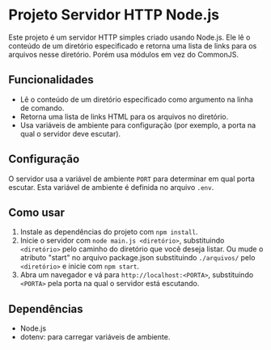 # Projeto Servidor HTTP Node.js

Este projeto é um servidor HTTP simples criado usando Node.js. Ele lê o conteúdo de um diretório especificado e retorna uma lista de links para os arquivos nesse diretório. Porém usa módulos em vez do CommonJS. 

## Funcionalidades

- Lê o conteúdo de um diretório especificado como argumento na linha de comando.
- Retorna uma lista de links HTML para os arquivos no diretório.
- Usa variáveis de ambiente para configuração (por exemplo, a porta na qual o servidor deve escutar).

## Configuração

O servidor usa a variável de ambiente `PORT` para determinar em qual porta escutar. Esta variável de ambiente é definida no arquivo `.env`.

## Como usar

1. Instale as dependências do projeto com `npm install`.
2. Inicie o servidor com `node main.js <diretório>`, substituindo `<diretório>` pelo caminho do diretório que você deseja listar. Ou mude o atributo "start" no arquivo package.json substituindo `./arquivos/` pelo `<diretório>` e inicie com `npm start`.
3. Abra um navegador e vá para `http://localhost:<PORTA>`, substituindo `<PORTA>` pela porta na qual o servidor está escutando.

## Dependências

- Node.js
- dotenv: para carregar variáveis de ambiente.

